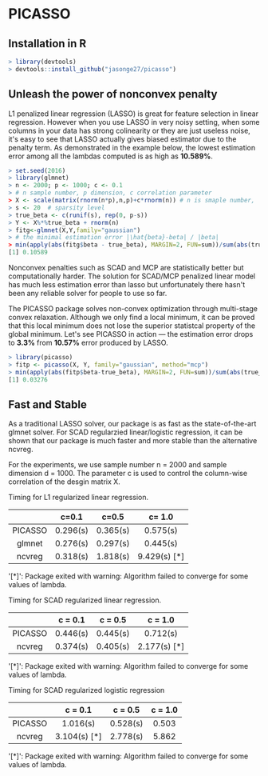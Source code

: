 # PICASSO
## Installation in R

```R
> library(devtools)
> devtools::install_github("jasonge27/picasso")
```



## Unleash the power of nonconvex penalty

L1 penalized linear regression (LASSO) is great for feature selection in linear regression. However when you use LASSO in very noisy setting, when some columns in your data has strong colinearity or they are just useless noise, it's easy to see that LASSO actually gives biased estimator due to the penalty term. As demonstrated in the example below, the lowest estimation error among all the lambdas computed is as high as **10.589%**.

```R
> set.seed(2016)
> library(glmnet)
> n <- 2000; p <- 1000; c <- 0.1
> # n sample number, p dimension, c correlation parameter
> X <- scale(matrix(rnorm(n*p),n,p)+c*rnorm(n)) # n is smaple number, 
> s <- 20  # sparsity level
> true_beta <- c(runif(s), rep(0, p-s))
> Y <- X%*%true_beta + rnorm(n)
> fitg<-glmnet(X,Y,family="gaussian")
> # the minimal estimation error |\hat{beta}-beta| / |beta|
> min(apply(abs(fitg$beta - true_beta), MARGIN=2, FUN=sum))/sum(abs(true_beta))
[1] 0.10589
```



Nonconvex penalties such as SCAD and MCP are statistically better but computationally harder. The solution for SCAD/MCP penalized linear model has much less estimation error than lasso but unfortunately there hasn't been any reliable solver for people to use so far.

The PICASSO package solves non-convex optimization through multi-stage convex relaxation. Although we only find a local minimum, it can be proved that this local minimum does not lose the superior statistcal property of the global minimum. Let's see PICASSO in action — the estimation error drops to **3.3%** from **10.57%** error produced by LASSO.

```R
> library(picasso)
> fitp <- picasso(X, Y, family="gaussian", method="mcp")
> min(apply(abs(fitp$beta-true_beta), MARGIN=2, FUN=sum))/sum(abs(true_beta))
[1] 0.03276
```



## Fast and Stable

As a traditional LASSO solver, our package is as fast as the state-of-the-art glmnet solver. For SCAD regularzied linear/logistic regression, it can be shown that our package is much faster and more stable than the alternative ncvreg.

For the experiments, we use sample number n = 2000 and sample dimension d = 1000. The parameter c is used to control the column-wise correlation of the desgin matrix X.

Timing for L1 regularized linear regression.

|         |  c=0.1   |  c=0.5   |    c= 1.0    |
| :-----: | :------: | :------: | :----------: |
| PICASSO | 0.296(s) | 0.365(s) |   0.575(s)   |
| glmnet  | 0.276(s) | 0.297(s) |   0.445(s)   |
| ncvreg  | 0.318(s) | 1.818(s) | 9.429(s) [*] |

'[*]': Package exited with warning: Algorithm failed to converge for some values of lambda.

Timing for SCAD regularized linear regression.

|         | c = 0.1  | c = 0.5  |   c = 1.0    |
| :-----: | :------: | :------: | :----------: |
| PICASSO | 0.446(s) | 0.445(s) |   0.712(s)   |
| ncvreg  | 0.374(s) | 0.405(s) | 2.177(s) [*] |

'[*]': Package exited with warning: Algorithm failed to converge for some values of lambda.

Timing for SCAD regularized logistic regression

|         |   c = 0.1    | c = 0.5  | c = 1.0 |
| :-----: | :----------: | :------: | :-----: |
| PICASSO |   1.016(s)   | 0.528(s) |  0.503  |
| ncvreg  | 3.104(s) [*] | 2.778(s) |  5.862  |

'[*]': Package exited with warning: Algorithm failed to converge for some values of lambda.

